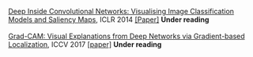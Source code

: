 [Deep Inside Convolutional Networks: Visualising Image Classification Models and Saliency Maps](./), ICLR 2014 [[Paper]](https://arxiv.org/pdf/1312.6034.pdf) **Under reading**<br><br>
[Grad-CAM: Visual Explanations from Deep Networks via Gradient-based Localization](./), ICCV 2017 [[paper]](https://arxiv.org/pdf/1610.02391.pdf) **Under reading**<br><br>
